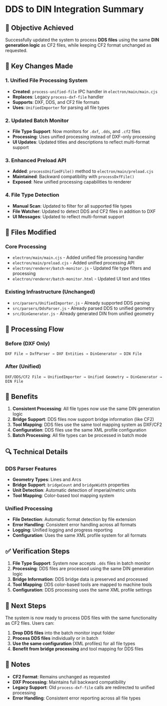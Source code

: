 # DDS to DIN Integration Summary

## 🎯 **Objective Achieved**

Successfully updated the system to process **DDS files** using the same **DIN generation logic** as CF2 files, while keeping CF2 format unchanged as requested.

## 🔧 **Key Changes Made**

### 1. **Unified File Processing System**
- **Created**: `process-unified-file` IPC handler in `electron/main/main.cjs`
- **Replaces**: Legacy `process-dxf-file` handler
- **Supports**: DXF, DDS, and CF2 file formats
- **Uses**: `UnifiedImporter` for parsing all file types

### 2. **Updated Batch Monitor**
- **File Type Support**: Now monitors for `.dxf`, `.dds`, and `.cf2` files
- **Processing**: Uses unified processing instead of DXF-only processing
- **UI Updates**: Updated titles and descriptions to reflect multi-format support

### 3. **Enhanced Preload API**
- **Added**: `processUnifiedFile()` method to `electron/main/preload.cjs`
- **Maintained**: Backward compatibility with `processDxfFile()`
- **Exposed**: New unified processing capabilities to renderer

### 4. **File Type Detection**
- **Manual Scan**: Updated to filter for all supported file types
- **File Watcher**: Updated to detect DDS and CF2 files in addition to DXF
- **UI Messages**: Updated to reflect multi-format support

## 📁 **Files Modified**

### Core Processing
- `electron/main/main.cjs` - Added unified file processing handler
- `electron/main/preload.cjs` - Added unified processing API
- `electron/renderer/batch-monitor.js` - Updated file type filters and processing
- `electron/renderer/batch-monitor.html` - Updated UI text and titles

### Existing Infrastructure (Unchanged)
- `src/parsers/UnifiedImporter.js` - Already supported DDS parsing
- `src/parsers/DdsParser.js` - Already parsed DDS to unified geometry
- `src/DinGenerator.js` - Already generated DIN from unified geometry

## 🔄 **Processing Flow**

### **Before (DXF Only)**
```
DXF File → DxfParser → DXF Entities → DinGenerator → DIN File
```

### **After (Unified)**
```
DXF/DDS/CF2 File → UnifiedImporter → Unified Geometry → DinGenerator → DIN File
```

## 🎯 **Benefits**

1. **Consistent Processing**: All file types now use the same DIN generation logic
2. **Bridge Support**: DDS files now support bridge information (like CF2)
3. **Tool Mapping**: DDS files use the same tool mapping system as DXF/CF2
4. **Configuration**: DDS files use the same XML profile configuration
5. **Batch Processing**: All file types can be processed in batch mode

## 🔍 **Technical Details**

### **DDS Parser Features**
- **Geometry Types**: Lines and Arcs
- **Bridge Support**: `bridgeCount` and `bridgeWidth` properties
- **Unit Detection**: Automatic detection of imperial/metric units
- **Tool Mapping**: Color-based tool mapping system

### **Unified Processing**
- **File Detection**: Automatic format detection by file extension
- **Error Handling**: Consistent error handling across all formats
- **Logging**: Unified logging and progress reporting
- **Configuration**: Uses the same XML profile system for all formats

## ✅ **Verification Steps**

1. **File Type Support**: System now accepts `.dds` files in batch monitor
2. **Processing**: DDS files are processed using the same DIN generation logic
3. **Bridge Information**: DDS bridge data is preserved and processed
4. **Tool Mapping**: DDS color-based tools are mapped to machine tools
5. **Configuration**: DDS processing uses the same XML profile settings

## 🚀 **Next Steps**

The system is now ready to process DDS files with the same functionality as CF2 files. Users can:

1. **Drop DDS files** into the batch monitor input folder
2. **Process DDS files** individually or in batch
3. **Use the same configuration** (XML profiles) for all file types
4. **Benefit from bridge processing** and tool mapping for DDS files

## 📝 **Notes**

- **CF2 Format**: Remains unchanged as requested
- **DXF Processing**: Maintains full backward compatibility
- **Legacy Support**: Old `process-dxf-file` calls are redirected to unified processing
- **Error Handling**: Consistent error reporting across all file types
